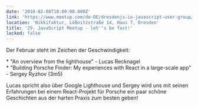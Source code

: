 ```yaml
---
date: '2018-02-08T18:00:00.000Z'
link: 'https://www.meetup.com/de-DE/dresdenjs-io-javascript-user-group/events/xjdvpnyxdblb/'
location: 'Nikkifaktur, Lößnitzstraße 14, Haus 7, Dresden'
title: '29. JavaScript Meetup - let''s be fast!'
locked: false
---
```

Der Februar steht im Zeichen der Geschwindigkeit:

\* "An overview from the lighthouse" - Lucas Recknagel  
\* "Building Porsche Finder: My experiences with React in a large-scale app" - Sergey Ryzhov (3m5)

Lucas spricht also über Google Lighthouse und Sergey wird uns mit seinen Erfahrungen bei einem React-Projekt für Porsche ein paar schöne Geschichten aus der harten Praxis zum besten geben!
